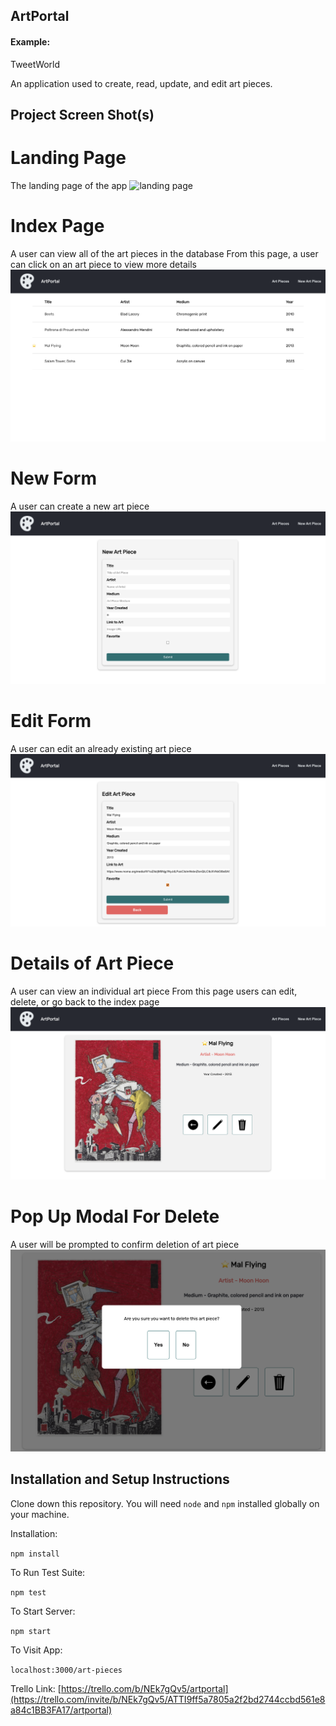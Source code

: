 ## ArtPortal

#### Example:

TweetWorld 

An application used to create, read, update, and edit art pieces.

## Project Screen Shot(s)
# Landing Page
The landing page of the app
![landing page](./src/Assets/landing-page.png)

# Index Page
A user can view all of the art pieces in the database
From this page, a user can click on an art piece to view more details
![index page](./src/Assets/index-page.png)

# New Form
A user can create a new art piece
![new form](./src/Assets/new-page.png)

# Edit Form
A user can edit an already existing art piece
![edit form](./src/Assets/edit-page.png)

# Details of Art Piece
A user can view an individual art piece
From this page users can edit, delete, or go back to the index page
![details](./src/Assets/details-page.png)

# Pop Up Modal For Delete
A user will be prompted to confirm deletion of art piece
![delete](./src/Assets/delete-modal.png)

## Installation and Setup Instructions

Clone down this repository. You will need `node` and `npm` installed globally on your machine.  

Installation:

`npm install`  

To Run Test Suite:  

`npm test`  

To Start Server:

`npm start`  

To Visit App:

`localhost:3000/art-pieces`  


Trello Link: [https://trello.com/b/NEk7gQv5/artportal](https://trello.com/invite/b/NEk7gQv5/ATTI9ff5a7805a2f2bd2744ccbd561e8a84c1BB3FA17/artportal)
